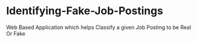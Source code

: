 # Identifying-Fake-Job-Postings
Web Based Application which helps Classify a given Job Posting to be Real Or Fake
